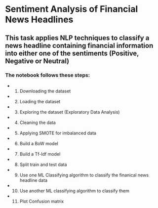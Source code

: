 # Sentiment Analysis of Financial News Headlines
## This task applies NLP techniques to classify a news headline containing financial information into either one of the sentiments (Positive, Negative or Neutral)

### The notebook follows these steps:
- 1. Downloading the dataset
- 2. Loading the dataset
- 3. Exploring the dataset (Exploratory Data Analysis)
- 4. Cleaning the data
- 5. Applying SMOTE for imbalanced data
- 6. Build a BoW model
- 7. Build a Tf-Idf model
- 8. Split train and test data
- 9. Use one ML Classifying algorithm to classify the finanical news headline data
- 10. Use another ML classifying algorithm to classify them
- 11. Plot Confusion matrix